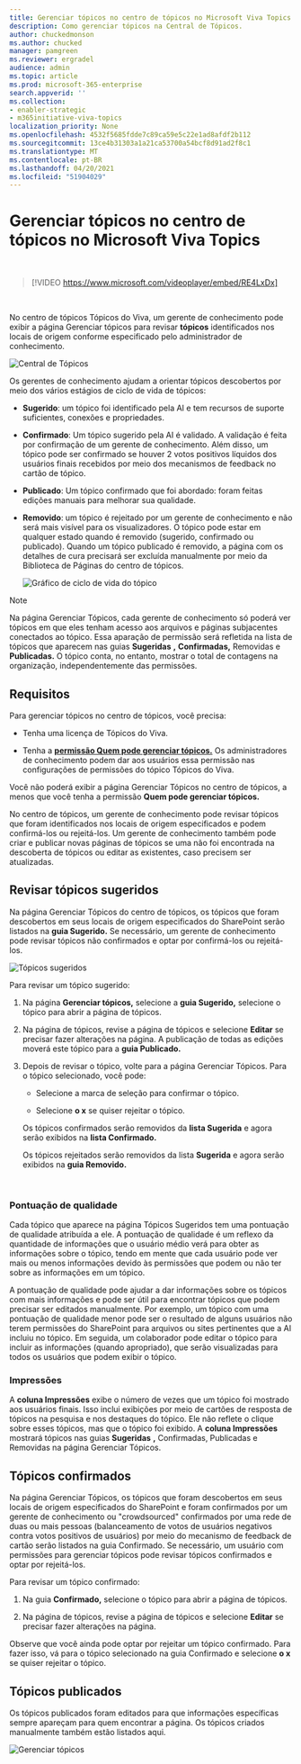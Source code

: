 ```yaml
---
title: Gerenciar tópicos no centro de tópicos no Microsoft Viva Topics
description: Como gerenciar tópicos na Central de Tópicos.
author: chuckedmonson
ms.author: chucked
manager: pamgreen
ms.reviewer: ergradel
audience: admin
ms.topic: article
ms.prod: microsoft-365-enterprise
search.appverid: ''
ms.collection:
- enabler-strategic
- m365initiative-viva-topics
localization_priority: None
ms.openlocfilehash: 4532f5685fdde7c89ca59e5c22e1ad8afdf2b112
ms.sourcegitcommit: 13ce4b31303a1a21ca53700a54bcf8d91ad2f8c1
ms.translationtype: MT
ms.contentlocale: pt-BR
ms.lasthandoff: 04/20/2021
ms.locfileid: "51904029"
---
```

# <a name="manage-topics-in-the-topic-center-in-microsoft-viva-topics"></a>Gerenciar tópicos no centro de tópicos no Microsoft Viva Topics

</br>

> [!VIDEO https://www.microsoft.com/videoplayer/embed/RE4LxDx]  

</br>


No centro de tópicos Tópicos do Viva, um gerente de conhecimento pode exibir a página Gerenciar tópicos para revisar **tópicos** identificados nos locais de origem conforme especificado pelo administrador de conhecimento.  

   ![Central de Tópicos](../media/knowledge-management/topic-center.png) </br> 



Os gerentes de conhecimento ajudam a orientar tópicos descobertos por meio dos vários estágios de ciclo de vida de tópicos:

- **Sugerido**: um tópico foi identificado pela AI e tem recursos de suporte suficientes, conexões e propriedades.
- **Confirmado**: Um tópico sugerido pela AI é validado. A validação é feita por confirmação de um gerente de conhecimento. Além disso, um tópico pode ser confirmado se houver 2 votos positivos líquidos dos usuários finais recebidos por meio dos mecanismos de feedback no cartão de tópico.
- **Publicado**: Um tópico confirmado que foi abordado: foram feitas edições manuais para melhorar sua qualidade.
- **Removido**: um tópico é rejeitado por um gerente de conhecimento e não será mais visível para os visualizadores. O tópico pode estar em qualquer estado quando é removido (sugerido, confirmado ou publicado). Quando um tópico publicado é removido, a página com os detalhes de cura precisará ser excluída manualmente por meio da Biblioteca de Páginas do centro de tópicos.

   ![Gráfico de ciclo de vida do tópico](../media/knowledge-management/topic-lifecycle.png) </br> 

> [!Note] 
> Na página Gerenciar Tópicos, cada gerente de conhecimento só poderá ver tópicos em que eles tenham acesso aos arquivos e páginas subjacentes conectados ao tópico. Essa aparação de permissão será refletida na lista de tópicos que aparecem nas guias **Sugeridas** **,** **Confirmadas,** Removidas e **Publicadas.** O tópico conta, no entanto, mostrar o total de contagens na organização, independentemente das permissões.

## <a name="requirements"></a>Requisitos

Para gerenciar tópicos no centro de tópicos, você precisa:
- Tenha uma licença de Tópicos do Viva.

- Tenha a [**permissão Quem pode gerenciar tópicos.**](./topic-experiences-user-permissions.md) Os administradores de conhecimento podem dar aos usuários essa permissão nas configurações de permissões do tópico Tópicos do Viva. 

Você não poderá exibir a página Gerenciar Tópicos no centro de tópicos, a menos que você tenha a permissão **Quem pode gerenciar tópicos.**

No centro de tópicos, um gerente de conhecimento pode revisar tópicos que foram identificados nos locais de origem especificados e podem confirmá-los ou rejeitá-los. Um gerente de conhecimento também pode criar e publicar novas páginas de tópicos se uma não foi encontrada na descoberta de tópicos ou editar as existentes, caso precisem ser atualizadas.


## <a name="review-suggested-topics"></a>Revisar tópicos sugeridos

Na página Gerenciar Tópicos do centro de tópicos, os tópicos que foram descobertos em seus locais de origem especificados do SharePoint serão listados na **guia Sugerido.** Se necessário, um gerente de conhecimento pode revisar tópicos não confirmados e optar por confirmá-los ou rejeitá-los.

   ![Tópicos sugeridos](../media/knowledge-management/quality-score.png) </br> 

Para revisar um tópico sugerido:

1. Na página **Gerenciar tópicos,** selecione a **guia Sugerido,** selecione o tópico para abrir a página de tópicos.</br>

2. Na página de tópicos, revise a página de tópicos e selecione **Editar** se precisar fazer alterações na página. A publicação de todas as edições moverá este tópico para a **guia Publicado.**

3. Depois de revisar o tópico, volte para a página Gerenciar Tópicos. Para o tópico selecionado, você pode:

   - Selecione a marca de seleção para confirmar o tópico.
    
   - Selecione **o x** se quiser rejeitar o tópico.

    Os tópicos confirmados serão removidos da **lista Sugerida** e agora serão exibidos na **lista Confirmado.**

    Os tópicos rejeitados serão removidos da lista **Sugerida** e agora serão exibidos na **guia Removido.**

   </br> 

### <a name="quality-score"></a>Pontuação de qualidade

Cada tópico que aparece na página Tópicos Sugeridos tem uma pontuação de qualidade atribuída a ele. A pontuação de qualidade é um reflexo da quantidade de informações que o usuário médio verá para obter as informações sobre o tópico, tendo em mente que cada usuário pode ver mais ou menos informações devido às permissões que podem ou não ter sobre as informações em um tópico. 

A pontuação de qualidade pode ajudar a dar informações sobre os tópicos com mais informações e pode ser útil para encontrar tópicos que podem precisar ser editados manualmente. Por exemplo, um tópico com uma pontuação de qualidade menor pode ser o resultado de alguns usuários não terem permissões do SharePoint para arquivos ou sites pertinentes que a AI incluiu no tópico. Em seguida, um colaborador pode editar o tópico para incluir as informações (quando apropriado), que serão visualizadas para todos os usuários que podem exibir o tópico.

### <a name="impressions"></a>Impressões

A **coluna Impressões** exibe o número de vezes que um tópico foi mostrado aos usuários finais. Isso inclui exibições por meio de cartões de resposta de tópicos na pesquisa e nos destaques do tópico. Ele não reflete o clique sobre esses tópicos, mas que o tópico foi exibido. A **coluna Impressões** mostrará tópicos nas guias **Sugeridas** **,** Confirmadas, Publicadas e Removidas na página Gerenciar Tópicos. 

## <a name="confirmed-topics"></a>Tópicos confirmados

Na página Gerenciar Tópicos, os tópicos que foram descobertos em seus locais de origem especificados do SharePoint e foram confirmados por um gerente de conhecimento ou "crowdsourced" confirmados por uma rede de duas ou mais pessoas (balanceamento de votos de usuários negativos contra votos positivos de usuários) por meio do mecanismo de feedback de cartão serão listados na guia Confirmado.  Se necessário, um usuário com permissões para gerenciar tópicos pode revisar tópicos confirmados e optar por rejeitá-los.

Para revisar um tópico confirmado:

1. Na guia **Confirmado,** selecione o tópico para abrir a página de tópicos.</br>

2. Na página de tópicos, revise a página de tópicos e selecione **Editar** se precisar fazer alterações na página.

Observe que você ainda pode optar por rejeitar um tópico confirmado. Para fazer isso, vá para  o tópico selecionado na guia Confirmado e selecione **o x** se quiser rejeitar o tópico.

## <a name="published-topics"></a>Tópicos publicados
Os tópicos publicados foram editados para que informações específicas sempre apareçam para quem encontrar a página. Os tópicos criados manualmente também estão listados aqui.

   ![Gerenciar tópicos](../media/knowledge-management/manage-topics-new.png) </br>
